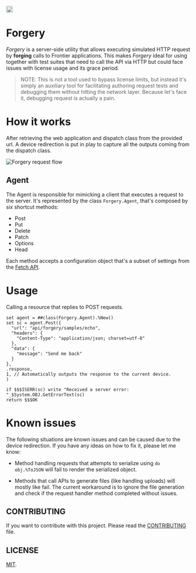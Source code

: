 <p>
    <img src="https://img.shields.io/badge/Port-enabled-green.svg" height="18">
</p>

# Forgery

*Forgery* is a server-side utility that allows executing simulated HTTP request by __forging__ calls to Frontier applications. This makes *Forgery* ideal for using together with test suites that need to call the API via HTTP but could face issues with license usage and its grace period.

> NOTE: This is not a tool used to bypass license limits, but instead it's simply an auxiliary tool for facilitating authoring request tests and debugging them without hitting the network layer. Because let's face it, debugging request is actually a pain.

# How it works

After retrieving the web application and dispatch class from the provided url. A device redirection is put in play to capture all the outputs coming from the dispatch class.

![Forgery request flow](https://raw.githubusercontent.com/rfns/forgery/master/docs/assets/forgery-requestflow.png)

## Agent

The Agent is responsible for mimicking a client that executes a request to the server. It's represented by the class `Forgery.Agent`, that's composed by six shortcut methods:

* Post
* Put
* Delete
* Patch
* Options
* Head

Each method accepts a configuration object that's a subset of settings from the [Fetch API](https://developer.mozilla.org/en-US/docs/Web/API/Fetch_API).

# Usage

Calling a resource that replies to POST requests.

```
set agent = ##class(Forgery.Agent).%New()
set sc = agent.Post({
  "url": "api/forgery/samples/echo",
  "headers": {
    "Content-Type": "application/json; charset=utf-8"
  },
  "data": {
    "message": "Send me back"
  }
},
.response,
1, // Automatically outputs the response to the current device.
)

if $$$ISERR(sc) write "Received a server error: "_$System.OBJ.GetErrorText(sc)
return $$$OK
```

# Known issues

The following situations are known issues and can be caused due to the device redirection. If you have any ideas on how to fix it, please let me know:

* Method handling requests that attempts to serialize using `do obj.%ToJSON` will fail to render the serialized object.

* Methods that call APIs to generate files (like handling uploads) will mostly like fail. The current workaround is to ignore the file generation and check if the request handler method completed without issues.

## CONTRIBUTING

If you want to contribute with this project. Please read the [CONTRIBUTING](https://github.com/rfns/forgery/blob/master/CONTRIBUTING.md) file.

## LICENSE

[MIT](https://github.com/rfns/forgery/blob/master/LICENSE.md).




